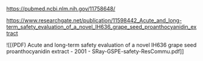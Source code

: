 
https://pubmed.ncbi.nlm.nih.gov/11758648/

https://www.researchgate.net/publication/11598442_Acute_and_long-term_safety_evaluation_of_a_novel_IH636_grape_seed_proanthocyanidin_extract

![[(PDF) Acute and long-term safety evaluation of a novel IH636 grape seed proanthocyanidin extract - 2001 - SRay-GSPE-safety-ResCommu.pdf]]
